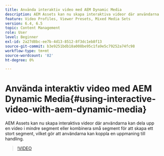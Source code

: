 ```yaml
---
title: Använda interaktiv video med AEM Dynamic Media
description: AEM Assets kan nu skapa interaktiva videor där användarna kan dela upp en video i mindre segment eller kombinera små segment för att skapa ett stort segment, vilket gör att användarna kan koppla en uppmaning till handling.
feature: Video Profiles, Viewer Presets, Mixed Media Sets
version: 6.4, 6.5
topic: Content Management
role: User
level: Beginner
exl-id: 2a27d8bc-ee7b-4d13-8512-8f3dc1eb8f13
source-git-commit: b3e9251bdb18a008be95c1fa9e5c79252a74fc98
workflow-type: tm+mt
source-wordcount: '82'
ht-degree: 0%

---
```


# Använda interaktiv video med AEM Dynamic Media{#using-interactive-video-with-aem-dynamic-media}

AEM Assets kan nu skapa interaktiva videor där användarna kan dela upp en video i mindre segment eller kombinera små segment för att skapa ett stort segment, vilket gör att användarna kan koppla en uppmaning till handling.

>[!VIDEO](https://video.tv.adobe.com/v/16516?quality=12&learn=on)
